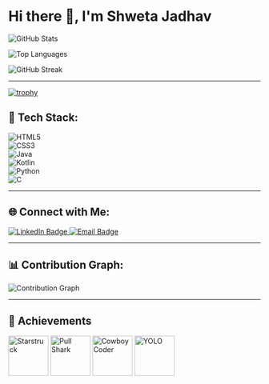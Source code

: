 # Hi there 👋, I'm Shweta Jadhav

![GitHub Stats](https://github-readme-stats.vercel.app/api?username=ShwetaJadhav12&show_icons=true&theme=dark)

![Top Languages](https://github-readme-stats.vercel.app/api/top-langs/?username=ShwetaJadhav12&layout=compact&theme=dark)

![GitHub Streak](https://github-readme-streak-stats.herokuapp.com/?user=ShwetaJadhav12&theme=dark&hide_border=true)

---
[![trophy](https://github-profile-trophy.vercel.app/?username=ShwetaJadhav12)](https://github.com/ryo-ma/github-profile-trophy)

## 🚀 Tech Stack:

![HTML5](https://img.shields.io/badge/HTML5-orange?style=flat&logo=html5)  
![CSS3](https://img.shields.io/badge/CSS3-blue?style=flat&logo=css3)  
![Java](https://img.shields.io/badge/Java-%23ED8B00?style=flat&logo=java&logoColor=white)  
![Kotlin](https://img.shields.io/badge/Kotlin-%230095D5?style=flat&logo=kotlin&logoColor=white)  
![Python](https://img.shields.io/badge/Python-%233776AB?style=flat&logo=python&logoColor=white)  
![C](https://img.shields.io/badge/C-%2300599C?style=flat&logo=c&logoColor=white)  

---

## 🌐 Connect with Me:

<a href="https://www.linkedin.com/in/YOUR_LINKEDIN_PROFILE/" target="_blank">
  <img src="https://img.shields.io/badge/LinkedIn-0077B5?style=flat&logo=linkedin" alt="LinkedIn Badge"/>
</a>
<a href="mailto:your_email@example.com">
  <img src="https://img.shields.io/badge/Email-D14836?style=flat&logo=gmail&logoColor=white" alt="Email Badge"/>
</a>

---

## 📊 Contribution Graph:

![Contribution Graph](https://github-profile-summary-cards.vercel.app/api/cards/profile-details?username=ShwetaJadhav12&theme=github_dark)

---

## 🏅 Achievements

<p align="left">
  <img src="https://github.githubassets.com/images/modules/profile/achievements/starstruck-default.png" width="80" title="Starstruck" />
  <img src="https://github.githubassets.com/images/modules/profile/achievements/pull-shark-default.png" width="80" title="Pull Shark" />
  <img src="https://github.githubassets.com/images/modules/profile/achievements/cowboy-default.png" width="80" title="Cowboy Coder" />
  <img src="https://github.githubassets.com/images/modules/profile/achievements/yolo-default.png" width="80" title="YOLO" />
</p>

